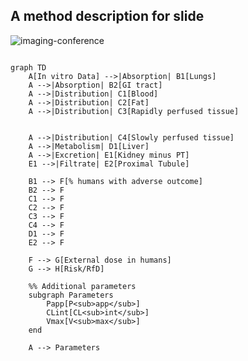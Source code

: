 ## A method description for slide 

![imaging-conference](https://github.com/ontox-project/pkmine/assets/12751032/6f396739-4aba-4d28-9a14-a1444ac5033a)



```mermaid

graph TD
    A[In vitro Data] -->|Absorption| B1[Lungs]
    A -->|Absorption| B2[GI tract]
    A -->|Distribution| C1[Blood]
    A -->|Distribution| C2[Fat]
    A -->|Distribution| C3[Rapidly perfused tissue]


    A -->|Distribution| C4[Slowly perfused tissue]
    A -->|Metabolism| D1[Liver]
    A -->|Excretion| E1[Kidney minus PT]
    E1 -->|Filtrate| E2[Proximal Tubule]
    
    B1 --> F[% humans with adverse outcome]
    B2 --> F
    C1 --> F
    C2 --> F
    C3 --> F
    C4 --> F
    D1 --> F
    E2 --> F
    
    F --> G[External dose in humans]
    G --> H[Risk/RfD]

    %% Additional parameters
    subgraph Parameters
        Papp[P<sub>app</sub>]
        CLint[CL<sub>int</sub>]
        Vmax[V<sub>max</sub>]
    end
    
    A --> Parameters

```
